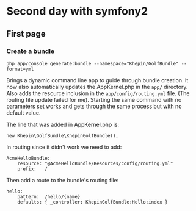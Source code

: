 # Second day with symfony2

## First page

### Create a bundle

    php app/console generate:bundle --namespace="Khepin/GolfBundle" --format=yml

Brings a dynamic command line app to guide through bundle creation. It now also automatically updates the AppKernel.php in the `app/` directory. Also adds the resource inclusion in the `app/config/routing.yml` file. (The routing file update failed for me). Starting the same command with no parameters set works and gets through the same process but with no default value.


The line that was added in AppKernel.php is:

    new Khepin\GolfBundle\KhepinGolfBundle(),

In routing since it didn't work we need to add:

    AcmeHelloBundle:
        resource: "@AcmeHelloBundle/Resources/config/routing.yml"
        prefix:   /

Then add a route to the bundle's routing file:

    hello:
        pattern:  /hello/{name}
        defaults: { _controller: KhepinGolfBundle:Hello:index }



